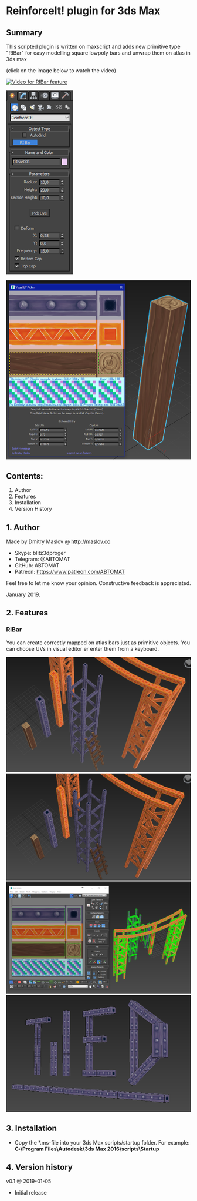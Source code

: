 # ReinforceIt! plugin for 3ds Max

## Summary

This scripted plugin is written on maxscript and adds new primitive type "RIBar" for easy modelling square lowpoly bars and unwrap them on atlas in 3ds max

(click on the image below to watch the video)

[![Video for RIBar feature](https://img.youtube.com/vi/2dFosN3ypE0/0.jpg)](https://www.youtube.com/watch?v=2dFosN3ypE0)

![Screenshot](/readmeimages/screenshot1.png)

![Screenshot](/readmeimages/screenshot2.png)
	
## Contents:

1. Author
2. Features
3. Installation
4. Version History

## 1. Author

Made by Dmitry Maslov @ http://maslov.co
* Skype: blitz3dproger
* Telegram: @ABTOMAT
* GitHub: ABTOMAT
* Patreon: https://www.patreon.com/ABTOMAT

Feel free to let me know your opinion.
Constructive feedback is appreciated.

January 2019.

## 2. Features

### RIBar

You can create correctly mapped on atlas bars just as primitive objects.
You can choose UVs in visual editor er enter them from a keyboard.


![Example scene overview](/readmeimages/example_scene_overview.png)
![Example scene overview wireframe](/readmeimages/example_scene_overview_wire.png)
![Example scene UV](/readmeimages/example_scene_UV.png)
![Screen caption tiled](/readmeimages/screen_caption_tiled.png)

## 3. Installation

* Copy the *.ms-file into your 3ds Max scripts/startup folder. For example:
__C:\Program Files\Autodesk\3ds Max 2016\scripts\Startup__

## 4. Version history

v0.1 @ 2019-01-05

* Initial release